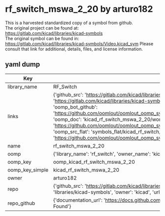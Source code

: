 # rf_switch_mswa_2_20 by arturo182  
This is a harvested standardized copy of a symbol from github.  
The original project can be found at:  
https://gitlab.com/kicad/libraries/kicad-symbols  
The original symbol can be found in:
https://gitlab.com/kicad/libraries/kicad-symbols/Video.kicad_sym
Please consult that link for additional, details, files, and license information.  
## yaml dump  
| Key | Value |  
| --- | --- |  
| library_name | RF_Switch |  
| links | {'github_src': 'https://gitlab.com/kicad/libraries/kicad-symbols/Video.kicad_sym', 'github_src_repo': 'https://gitlab.com/kicad/libraries/kicad-symbols', 'oomp_bot': 'kicad_rf_switch_mswa_2_20/working', 'oomp_bot_github': 'https://github.com/oomlout/oomlout_oomp_symbol_bot/tree/main/kicad_rf_switch_mswa_2_20/working', 'oomp_doc': 'kicad_rf_switch_mswa_2_20/working', 'oomp_doc_github': 'https://github.com/oomlout/oomlout_oomp_symbol_doc/tree/main/kicad_rf_switch_mswa_2_20/working', 'oomp_src_flat': 'symbols_flat/kicad_rf_switch_mswa_2_20/working', 'oomp_src_flat_github': 'https://github.com/oomlout/oomlout_oomp_symbol_src/tree/main/kicad_rf_switch_mswa_2_20/working'} |  
| name | rf_switch_mswa_2_20 |  
| oomp | {'library_name': 'rf_switch', 'owner_name': 'kicad', 'symbol_name': 'rf_switch_mswa_2_20'} |  
| oomp_key | oomp_kicad_rf_switch_mswa_2_20 |  
| oomp_key_simple | kicad_rf_switch_mswa_2_20 |  
| owner | arturo182 |  
| repo | {'github_src': 'https://gitlab.com/kicad/libraries/kicad-symbols/Video.kicad_sym', 'name': 'libraries/kicad-symbols', 'owner': 'kicad', 'url': 'https://gitlab.com/kicad/libraries/kicad-symbols'} |  
| repo_github | {'documentation_url': 'https://docs.github.com/rest/repos/repos#get-a-repository', 'message': 'Not Found'} |  

